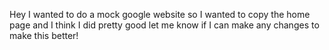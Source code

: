 Hey I wanted to do a mock google website so I wanted to copy the home page and I think I did pretty good let me know if I can make any changes to make this better!
